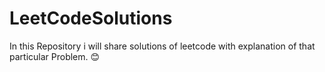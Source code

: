 # LeetCodeSolutions
In this Repository i will share solutions of leetcode with explanation of that particular Problem. 😊
